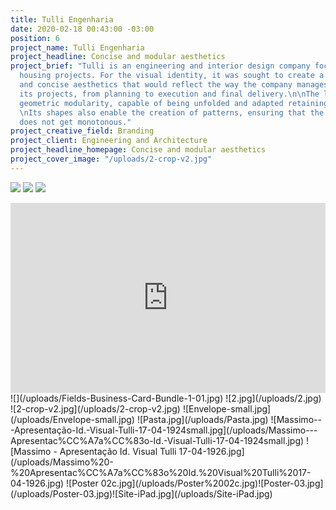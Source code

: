 ```yaml
---
title: Tulli Engenharia
date: 2020-02-18 00:43:00 -03:00
position: 6
project_name: Tulli Engenharia
project_headline: Concise and modular aesthetics
project_brief: "Tulli is an engineering and interior design company focused on high-end
  housing projects. For the visual identity, it was sought to create a firm, minimalist
  and concise aesthetics that would reflect the way the company manages and executes
  its projects, from planning to execution and final delivery.\n\nThe logo has precise
  geometric modularity, capable of being unfolded and adapted retaining recognizability.
  \nIts shapes also enable the creation of patterns, ensuring that the visual identity
  does not get monotonous."
project_creative_field: Branding
project_client: Engineering and Architecture
project_headline_homepage: Concise and modular aesthetics
project_cover_image: "/uploads/2-crop-v2.jpg"
---
```


![](/uploads/Massimo%20-%20Apresentac%CC%A7a%CC%83o%20Id.%20Visual%20Tulli%2017-04-195.jpg)
![](/uploads/Comp%201.gif)
![](/uploads/Massimo%20-%20Apresentac%CC%A7a%CC%83o%20Id.%20Visual%20Tulli%2017-04-1917.jpg)
<div style="padding:60.3% 0 0 0;position:relative;"><iframe src="https://player.vimeo.com/video/353786782" style="position:absolute;top:0;left:0;width:100%;height:100%;" frameborder="0" allow="autoplay; fullscreen" allowfullscreen></iframe></div><script src="https://player.vimeo.com/api/player.js"></script>
![](/uploads/Fields-Business-Card-Bundle-1-01.jpg)
![2.jpg](/uploads/2.jpg)
![2-crop-v2.jpg](/uploads/2-crop-v2.jpg)
![Envelope-small.jpg](/uploads/Envelope-small.jpg)
![Pasta.jpg](/uploads/Pasta.jpg)
![Massimo---Apresentação-Id.-Visual-Tulli-17-04-1924small.jpg](/uploads/Massimo---Apresentac%CC%A7a%CC%83o-Id.-Visual-Tulli-17-04-1924small.jpg)
![Massimo - Apresentação Id. Visual Tulli 17-04-1926.jpg](/uploads/Massimo%20-%20Apresentac%CC%A7a%CC%83o%20Id.%20Visual%20Tulli%2017-04-1926.jpg)
![Poster 02c.jpg](/uploads/Poster%2002c.jpg)![Poster-03.jpg](/uploads/Poster-03.jpg)![Site-iPad.jpg](/uploads/Site-iPad.jpg)